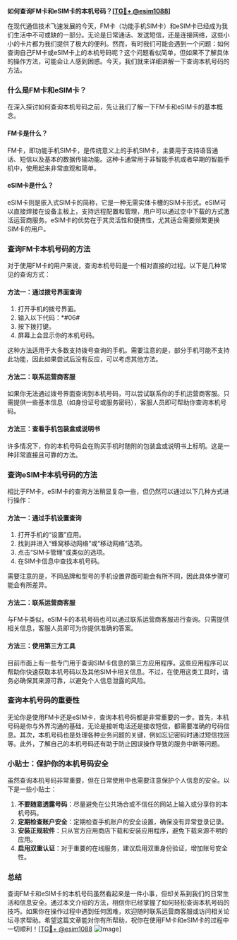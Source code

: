 **如何查询FM卡和eSIM卡的本机号码？[[TG💪+ @esim1088](https://t.me/s/esim1088)]**

在现代通信技术飞速发展的今天，FM卡（功能手机SIM卡）和eSIM卡已经成为我们生活中不可或缺的一部分。无论是日常通话、发送短信，还是连接网络，这些小小的卡片都为我们提供了极大的便利。然而，有时我们可能会遇到一个问题：如何查询自己FM卡或eSIM卡上的本机号码呢？这个问题看似简单，但如果不了解具体的操作方法，可能会让人感到困惑。今天，我们就来详细讲解一下查询本机号码的方法。

### 什么是FM卡和eSIM卡？

在深入探讨如何查询本机号码之前，先让我们了解一下FM卡和eSIM卡的基本概念。

#### FM卡是什么？
FM卡，即功能手机SIM卡，是传统意义上的手机SIM卡，主要用于支持语音通话、短信以及基本的数据传输功能。这种卡通常用于非智能手机或者早期的智能手机中，使用起来非常直观和简单。

#### eSIM卡是什么？
eSIM卡则是嵌入式SIM卡的简称，它是一种无需实体卡槽的SIM卡形式。eSIM可以直接焊接在设备主板上，支持远程配置和管理，用户可以通过空中下载的方式激活运营商服务。eSIM卡的优势在于其灵活性和便携性，尤其适合需要频繁更换SIM卡的用户。

### 查询FM卡本机号码的方法

对于使用FM卡的用户来说，查询本机号码是一个相对直接的过程。以下是几种常见的查询方式：

#### 方法一：通过拨号界面查询
1. 打开手机的拨号界面。
2. 输入以下代码：*#06#
3. 按下拨打键。
4. 屏幕上会显示你的本机号码。

这种方法适用于大多数支持拨号查询的手机。需要注意的是，部分手机可能不支持此功能，因此如果尝试后没有反应，可以考虑其他方法。

#### 方法二：联系运营商客服
如果你无法通过拨号界面查询到本机号码，可以尝试联系你的手机运营商客服。只需提供一些基本信息（如身份证号或服务密码），客服人员即可帮助你查询本机号码。

#### 方法三：查看手机包装盒或说明书
许多情况下，你的本机号码会在购买手机时随附的包装盒或说明书上标明。这是一种非常直接且可靠的方法。

### 查询eSIM卡本机号码的方法

相比于FM卡，eSIM卡的查询方法稍显复杂一些，但仍然可以通过以下几种方式进行操作：

#### 方法一：通过手机设置查询
1. 打开手机的“设置”应用。
2. 找到并进入“蜂窝移动网络”或“移动网络”选项。
3. 点击“SIM卡管理”或类似的选项。
4. 在SIM卡信息中查找本机号码。

需要注意的是，不同品牌和型号的手机设置界面可能会有所不同，因此具体步骤可能会有所差异。

#### 方法二：联系运营商客服
与FM卡类似，eSIM卡的本机号码也可以通过联系运营商客服进行查询。只需提供相关信息，客服人员即可为你提供准确的答案。

#### 方法三：使用第三方工具
目前市面上有一些专门用于查询SIM卡信息的第三方应用程序。这些应用程序可以帮助你快速获取本机号码以及其他SIM卡相关信息。不过，在使用这类工具时，请务必确保其来源可靠，以避免个人信息泄露的风险。

### 查询本机号码的重要性

无论你是使用FM卡还是eSIM卡，查询本机号码都是非常重要的一步。首先，本机号码是你与外界沟通的基础，无论是接听电话还是接收短信，都需要准确的号码信息。其次，本机号码也是处理各种业务问题的关键，例如忘记密码时通过短信找回等。此外，了解自己的本机号码还有助于防止因误操作导致的服务中断等问题。

### 小贴士：保护你的本机号码安全

虽然查询本机号码非常重要，但在日常使用中也需要注意保护个人信息的安全。以下是一些小贴士：

1. **不要随意透露号码**：尽量避免在公共场合或不信任的网站上输入或分享你的本机号码。
2. **定期检查账户安全**：定期检查手机账户的安全设置，确保没有异常登录记录。
3. **安装正规软件**：只从官方应用商店下载和安装应用程序，避免下载来源不明的应用。
4. **启用双重认证**：对于重要的在线服务，建议启用双重身份验证，增加账号安全性。

### 总结

查询FM卡和eSIM卡的本机号码虽然看起来是一件小事，但却关系到我们的日常生活和信息安全。通过本文介绍的方法，相信你已经掌握了如何轻松查询本机号码的技巧。如果你在操作过程中遇到任何困难，欢迎随时联系运营商客服或访问相关论坛寻求帮助。希望这篇文章能对你有所帮助，祝你在使用FM卡和eSIM卡的过程中一切顺利！[[TG💪+ @esim1088](https://t.me/s/esim1088) ![Image](https://i.postimg.cc/4NQfJmqS/Snipaste-2025-05-13-00-14-12.png)]